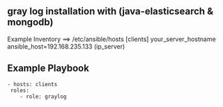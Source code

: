 gray log installation with (java-elasticsearch & mongodb)
---

Example Inventory ==> /etc/ansible/hosts
[clients]
your_server_hostname ansible_host=192.168.235.133 (ip_server)

Example Playbook
---

   	- hosts: clients
  	 roles:
    	- role: graylog
